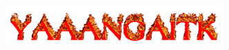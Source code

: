 <div align="center"> <img src="https://raw.githubusercontent.com/levraiyaaangaitk/levraiyaaangaitk/refs/heads/main/cooltext492657056188277.gif"  /> </div>
